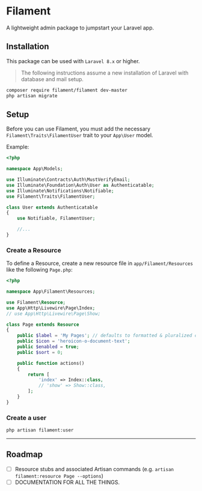 # Filament

A lightweight admin package to jumpstart your Laravel app.

## Installation

This package can be used with `Laravel 8.x` or higher.

> The following instructions assume a new installation of Laravel with database and mail setup.

```bash
composer require filament/filament dev-master
php artisan migrate
```

## Setup

Before you can use Filament, you must add the necessary `Filament\Traits\FilamentUser` trait to your `App\User` model.

Example:

```php
<?php

namespace App\Models;

use Illuminate\Contracts\Auth\MustVerifyEmail;
use Illuminate\Foundation\Auth\User as Authenticatable;
use Illuminate\Notifications\Notifiable;
use Filament\Traits\FilamentUser;

class User extends Authenticatable
{
    use Notifiable, FilamentUser;

    //...
}
```

### Create a Resource

To define a Resource, create a new resource file in `app/Filament/Resources` like the following `Page.php`:

```php
<?php

namespace App\Filament\Resources;

use Filament\Resource;
use App\Http\Livewire\Page\Index;
// use App\Http\Livewire\Page\Show;

class Page extends Resource
{
    public $label = 'My Pages'; // defaults to formatted & pluralized classname
    public $icon = 'heroicon-o-document-text';
    public $enabled = true;
    public $sort = 0;

    public function actions()
    {
        return [
            'index' => Index::class,
            // 'show' => Show::class,
        ];
    }
}
```

### Create a user

```bash
php artisan filament:user
```

---

## Roadmap

- [ ] Resource stubs and associated Artisan commands (e.g. `artisan filament:resource Page --options`)
- [ ] DOCUMENTATION FOR ALL THE THINGS.
